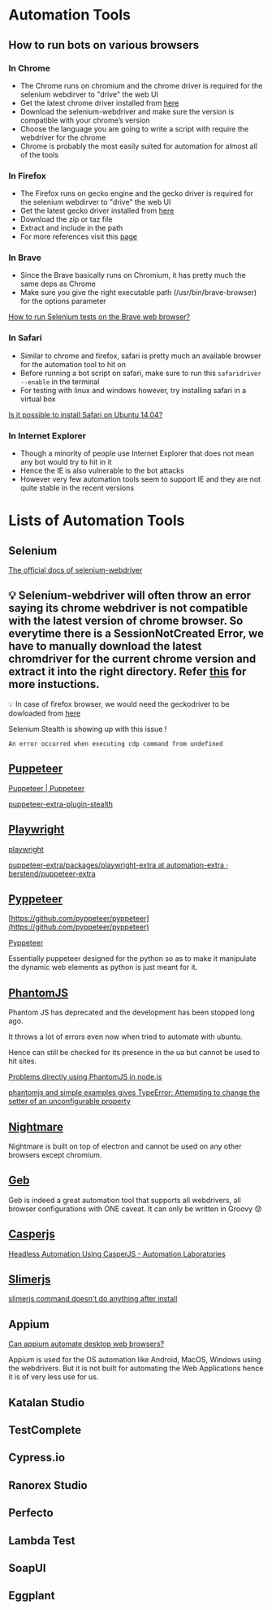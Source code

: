 # Automation Tools

## How to run bots on various browsers

### In Chrome

- The Chrome runs on chromium and the chrome driver is required for the selenium webdirver to "drive" the web UI 
- Get the latest chrome driver installed from [here](https://chromedriver.storage.googleapis.com/index.html)
- Download the selenium-webdriver and make sure the version is compatible with your chrome’s version
- Choose the language you are going to write a script with require the webdriver for the chrome
- Chrome is probably the most easily suited for automation for almost all of the tools

### In Firefox

- The Firefox runs on gecko engine and the gecko driver is required for the selenium webdirver to "drive" the web UI 
- Get the latest gecko driver installed from [here](https://github.com/mozilla/geckodriver/releases/)
- Download the zip or taz file
- Extract and include in the path
- For more references visit this [page](https://askubuntu.com/questions/870530/how-to-install-geckodriver-in-ubuntu)

### In Brave

- Since the Brave basically runs on Chromium, it has pretty much the same deps as Chrome
- Make sure you give the right executable path (/usr/bin/brave-browser) for the options parameter

[How to run Selenium tests on the Brave web browser?](https://stackoverflow.com/questions/47158434/how-to-run-selenium-tests-on-the-brave-web-browser)

### In Safari

- Similar to chrome and firefox, safari is pretty much an available browser for the automation tool to hit on
- Before running a bot script on safari, make sure to run this  `safaridriver --enable` in the terminal
- For testing with linux and windows however, try installing safari in a virtual box

[Is it possible to install Safari on Ubuntu 14.04?](https://askubuntu.com/questions/676496/is-it-possible-to-install-safari-on-ubuntu-14-04)

### In Internet Explorer

- Though a minority of people use Internet Explorer that does not mean any bot would try to hit in it
- Hence the IE is also vulnerable to the bot attacks
- However very few automation tools seem to support IE and they are not quite stable in the recent versions

# Lists of Automation Tools

## **Selenium** 

[The official docs of selenium-webdriver](https://www.selenium.dev/documentation/webdriver/)

💡 Selenium-webdriver will often throw an error saying its chrome webdriver is not compatible with the latest version of chrome browser. So everytime there is a SessionNotCreated Error, we have to manually download the latest chromdriver for the current chrome version and extract it into the right directory. Refer [this](https://medium.com/fusionqa/selenium-webdriver-error-sessionnotcreatederror-session-not-created-this-version-of-7b3a8acd7072) for more instuctions.
-------------------------------------------------------------------------------------------

💡 In case of firefox browser, we would need the geckodriver to be dowloaded from [here](https://github.com/mozilla/geckodriver/releases/)


Selenium Stealth is showing up with this issue !

```
An error occurred when executing cdp command from undefined
```

## [**Puppeteer**](https://www.notion.so/Puppeteer-66f19d257b8b4809aa4bebf4f49877bb)

[Puppeteer | Puppeteer](https://pptr.dev/)

[puppeteer-extra-plugin-stealth](https://www.npmjs.com/package/puppeteer-extra-plugin-stealth)

## [**Playwright**](https://www.notion.so/Playwright-23b7f23d12bd4d348851b7398b81596a)

[playwright](https://www.npmjs.com/package/playwright)

[puppeteer-extra/packages/playwright-extra at automation-extra · berstend/puppeteer-extra](https://github.com/berstend/puppeteer-extra/tree/automation-extra/packages/playwright-extra#readme)

## [Pyppeteer](https://www.scrapingbee.com/blog/pyppeteer/)

[https://github.com/pyppeteer/pyppeteer](https://github.com/pyppeteer/pyppeteer)

[Pyppeteer](https://pyppeteer.github.io/pyppeteer/reference.html)

Essentially puppeteer designed for the python so as to make it manipulate the dynamic web elements as python is just meant for it.

## [PhantomJS](https://www.npmjs.com/package/nightmare)

Phantom JS has deprecated and the development has been stopped long ago. 

It throws a lot of errors even now when tried to automate with ubuntu. 

Hence can still be checked for its presence in the ua but cannot be used to hit sites.

[Problems directly using PhantomJS in node.js](https://stackoverflow.com/questions/15487321/problems-directly-using-phantomjs-in-node-js)

[phantomjs and simple examples gives TypeError: Attempting to change the setter of an unconfigurable property](https://stackoverflow.com/questions/60593099/phantomjs-and-simple-examples-gives-typeerror-attempting-to-change-the-setter-o)

## [Nightmare](https://github.com/segmentio/nightmare)

Nightmare is built on top of electron and cannot be used on any other browsers except chromium.

## [Geb](https://www.gebish.org/)

Geb is indeed a great automation tool that supports all webdrivers, all browser configurations with ONE caveat. It can only be written in Groovy 😟

## [Casperjs](https://gorillalogic.com/blog/software-automation-frameworks-series-part-casperjs-phantomjs/)

[Headless Automation Using CasperJS - Automation Laboratories](https://www.automationlaboratories.com/headless-automation/headless-automation-using-casperjs/)

## [Slimerjs](https://docs.slimerjs.org/current/index.html)

[slimerjs command doesn't do anything after install](https://stackoverflow.com/questions/29145538/slimerjs-command-doesnt-do-anything-after-install)

## Appium

[Can appium automate desktop web browsers?](https://discuss.appium.io/t/can-appium-automate-desktop-web-browsers/746)

Appium is used for the OS automation like Android, MacOS, Windows using the webdrivers. But it is not built for automating the Web Applications hence it is of very less use for us.

## Katalan Studio

## TestComplete

## Cypress.io

## Ranorex Studio

## Perfecto

## Lambda Test

## SoapUI

## Eggplant
